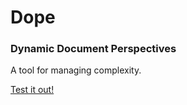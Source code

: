 # Dope
### Dynamic Document Perspectives
A tool for managing complexity.

[Test it out!](https://travisa9.github.io/Dope/index.html)
